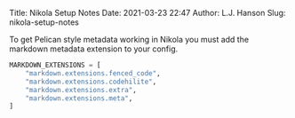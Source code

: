 Title: Nikola Setup Notes
Date: 2021-03-23 22:47
Author: L.J. Hanson
Slug: nikola-setup-notes

To get Pelican style metadata working in Nikola you must add the markdown
metadata extension to your config.

```python
MARKDOWN_EXTENSIONS = [
    "markdown.extensions.fenced_code",
    "markdown.extensions.codehilite",
    "markdown.extensions.extra",
    "markdown.extensions.meta",
]
```
